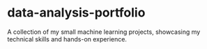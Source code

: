 # data-analysis-portfolio
A collection of my small machine learning projects, showcasing my technical skills and hands-on experience.
